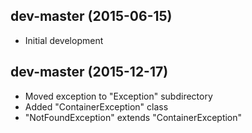 dev-master (2015-06-15)
-----------------------
* Initial development

dev-master (2015-12-17)
-----------------------
* Moved exception to "Exception" subdirectory
* Added "ContainerException" class
* "NotFoundException" extends "ContainerException"
